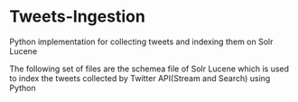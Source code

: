# Tweets-Ingestion
Python implementation for collecting tweets and indexing them on Solr Lucene

The following set of files are the schemea file of Solr Lucene which is used to 
index the tweets collected by Twitter API(Stream and Search) using Python
